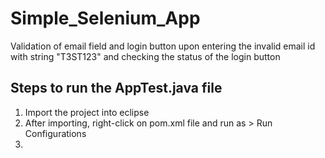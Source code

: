 # Simple_Selenium_App
Validation of email field and login button upon entering the invalid email id with string "T3ST123" and checking the status of the login button

## Steps to run the AppTest.java file ##
1. Import the project into eclipse
2. After importing, right-click on pom.xml file and run as > Run Configurations
3. 
